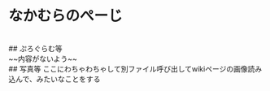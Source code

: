 #  なかむらのぺーじ
<br>
##  ぷろぐらむ等
<br>
~~内容がないよう~~
<br>
##  写真等
ここにわちゃわちゃして別ファイル呼び出してwikiページの画像読み込んで、みたいなことをする
